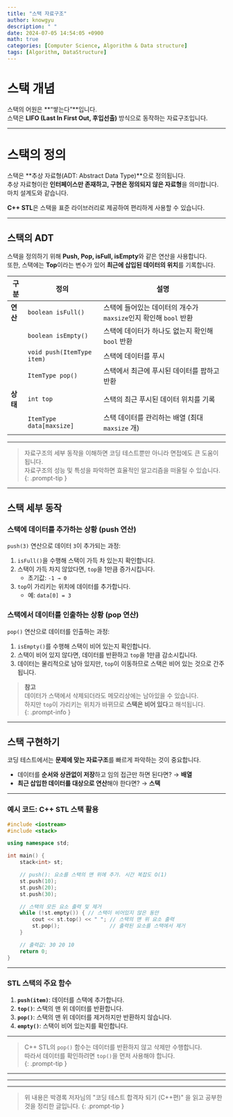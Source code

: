 ```yaml
---
title: "스택 자료구조"
author: knowgyu
description: " "
date: 2024-07-05 14:54:05 +0900
math: true
categories: [Computer Science, Algorithm & Data structure]
tags: [Algorithm, DataStructure]
---
```


# 스택 개념

스택의 어원은 **“쌓는다”**입니다.  
스택은 **LIFO (Last In First Out, 후입선출)** 방식으로 동작하는 자료구조입니다.

---

# 스택의 정의

스택은 **추상 자료형(ADT: Abstract Data Type)**으로 정의됩니다.  
추상 자료형이란 **인터페이스만 존재하고, 구현은 정의되지 않은 자료형**을 의미합니다. 마치 설계도와 같습니다.

**C++ STL**은 스택을 표준 라이브러리로 제공하여 편리하게 사용할 수 있습니다.

---

## 스택의 ADT

스택을 정의하기 위해 **Push, Pop, isFull, isEmpty**와 같은 연산을 사용합니다.  
또한, 스택에는 **Top**이라는 변수가 있어 **최근에 삽입된 데이터의 위치**를 기록합니다.

| 구분     | 정의                       | 설명                                                             |
| -------- | -------------------------- | ---------------------------------------------------------------- |
| **연산** | `boolean isFull()`         | 스택에 들어있는 데이터의 개수가 `maxsize`인지 확인해 `bool` 반환 |
|          | `boolean isEmpty()`        | 스택에 데이터가 하나도 없는지 확인해 `bool` 반환                 |
|          | `void push(ItemType item)` | 스택에 데이터를 푸시                                             |
|          | `ItemType pop()`           | 스택에서 최근에 푸시된 데이터를 팝하고 반환                      |
| **상태** | `int top`                  | 스택의 최근 푸시된 데이터 위치를 기록                            |
|          | `ItemType data[maxsize]`   | 스택 데이터를 관리하는 배열 (최대 `maxsize` 개)                  |

---

> 자료구조의 세부 동작을 이해하면 코딩 테스트뿐만 아니라 면접에도 큰 도움이 됩니다.  
> 자료구조의 성능 및 특성을 파악하면 효율적인 알고리즘을 떠올릴 수 있습니다.  
{: .prompt-tip }

---

## 스택 세부 동작

### **스택에 데이터를 추가하는 상황 (push 연산)**

`push(3)` 연산으로 데이터 `3`이 추가되는 과정:

1. `isFull()`을 수행해 스택이 가득 차 있는지 확인합니다.  
2. 스택이 가득 차지 않았다면, `top`을 1만큼 증가시킵니다.  
   - 초기값: `-1 → 0`  
3. `top`이 가리키는 위치에 데이터를 추가합니다.  
   - 예: `data[0] = 3`

### **스택에서 데이터를 인출하는 상황 (pop 연산)**

`pop()` 연산으로 데이터를 인출하는 과정:

1. `isEmpty()`를 수행해 스택이 비어 있는지 확인합니다.  
2. 스택이 비어 있지 않다면, 데이터를 반환하고 `top`을 1만큼 감소시킵니다.  
3. 데이터는 물리적으로 남아 있지만, `top`이 이동하므로 스택은 비어 있는 것으로 간주됩니다.

> **참고**  
> 데이터가 스택에서 삭제되더라도 메모리상에는 남아있을 수 있습니다.  
> 하지만 `top`이 가리키는 위치가 바뀌므로 **스택은 비어 있다**고 해석됩니다.  
{: .prompt-info }

---

## 스택 구현하기

코딩 테스트에서는 **문제에 맞는 자료구조**를 빠르게 파악하는 것이 중요합니다.

- 데이터를 **순서와 상관없이 저장**하고 임의 접근만 하면 된다면? → **배열**  
- **최근 삽입한 데이터를 대상으로 연산**해야 한다면? → **스택**

---

### 예시 코드: C++ STL 스택 활용

```cpp
#include <iostream>
#include <stack>

using namespace std;

int main() {
    stack<int> st;

    // push(): 요소를 스택의 맨 위에 추가. 시간 복잡도 O(1)
    st.push(10);
    st.push(20);
    st.push(30);

    // 스택의 모든 요소 출력 및 제거
    while (!st.empty()) { // 스택이 비어있지 않은 동안
        cout << st.top() << " "; // 스택의 맨 위 요소 출력
        st.pop();                // 출력된 요소를 스택에서 제거
    }

    // 출력값: 30 20 10
    return 0;
}
```

---

### STL 스택의 주요 함수

1. **`push(item)`**: 데이터를 스택에 추가합니다.  
2. **`top()`**: 스택의 맨 위 데이터를 반환합니다.  
3. **`pop()`**: 스택의 맨 위 데이터를 제거하지만 반환하지 않습니다.  
4. **`empty()`**: 스택이 비어 있는지를 확인합니다.

---

> C++ STL의 `pop()` 함수는 데이터를 반환하지 않고 삭제만 수행합니다.  
> 따라서 데이터를 확인하려면 `top()`을 먼저 사용해야 합니다.  
{: .prompt-tip }

---
---
---
> 위 내용은 박경록 저자님의 "코딩 테스트 합격자 되기 (C++편)" 을 읽고 공부한 것을 정리한 글입니다.
{: .prompt-tip }
